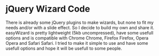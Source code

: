 # jQuery Wizard Code

There is already some jQuery plugins to make wizards, but none to fit my needs and/or with a slide effect.
So I decide to build my own and share it.
easyWizard is pretty lightweight (5kb uncompressed), have some usefull options and is compatible with Chrome Chrome, Firefox Firefox, Opera Opera and Safari Safari.
I tried to make it simple to use and have some usefull options and hope it will be usefull to some people.